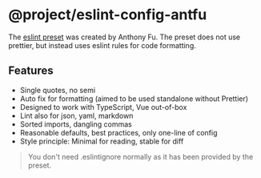 # @project/eslint-config-antfu

The [eslint preset](https://github.com/antfu/eslint-config) was created by Anthony Fu. The preset does not use prettier, but instead uses eslint rules for code formatting.

## Features

- Single quotes, no semi
- Auto fix for formatting (aimed to be used standalone without Prettier)
- Designed to work with TypeScript, Vue out-of-box
- Lint also for json, yaml, markdown
- Sorted imports, dangling commas
- Reasonable defaults, best practices, only one-line of config
- Style principle: Minimal for reading, stable for diff

> You don't need .eslintignore normally as it has been provided by the preset.

